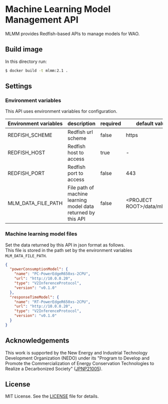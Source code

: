 # Machine Learning Model Management API

MLMM provides Redfish-based APIs to manage models for WAO.

## Build image

In this directory run:

```bash
$ docker build -t mlmm:2.1 .
```

## Settings

### Environment variables

This API uses environment variables for configuration.

| Environment variables| description | required | default value |
| -------------------- | ----------- | -------- | ------------- |
| REDFISH_SCHEME | Redfish url scheme | false | https |
| REDFISH_HOST | Redfish host to access | true |- |
| REDFISH_PORT | Redfish port to access | false |443 |
| MLM_DATA_FILE_PATH | File path of machine learning model data returned by this API | false | \<PROJECT ROOT\>/data/mlm.json  |

### Machine learning model files

Set the data returned by this API in json format as follows.  
This file is stored in the path set by the environment variables `MLM_DATA_FILE_PATH`.

```json
{
  "powerConsumptionModel": {
    "name": "PC-PowerEdgeR650xs-2CPU",
    "url": "http://10.0.0.20",
    "type": "V2InferenceProtocol",
    "version": "v0.1.0"
  },
  "responseTimeModel": {
    "name": "RT-PowerEdgeR650xs-2CPU",
    "url": "http://10.0.0.20",
    "type": "V2InferenceProtocol",
    "version": "v0.1.0"
  }
}
```

## Acknowledgements

This work is supported by the New Energy and Industrial Technology Development Organization (NEDO) under its "Program to Develop and Promote the Commercialization of Energy Conservation Technologies to Realize a Decarbonized Society" ([JPNP21005](https://www.nedo.go.jp/english/activities/activities_ZZJP_100197.html)).

## License

MIT License. See the [LICENSE](./LICENSE) file for details.
